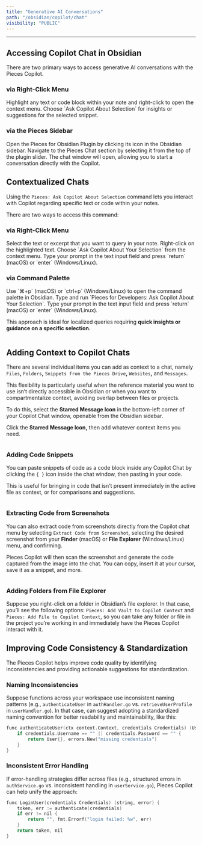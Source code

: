 ```yaml
---
title: "Generative AI Conversations"
path: "/obsidian/copilot/chat"
visibility: "PUBLIC"
---
```

***

## Accessing Copilot Chat in Obsidian

There are two primary ways to access generative AI conversations with the Pieces Copilot.

### via Right-Click Menu

<Steps>
  <Step title="Highlight Text or Code Block">
    Highlight any text or code block within your note and right-click to open the context menu.
  </Step>

  <Step title="Select &#x22;Ask Copilot About Selection&#x22;">
    Choose `Ask Copilot About Selection` for insights or suggestions for the selected snippet.
  </Step>
</Steps>

<Image src="https://storage.googleapis.com/hashnode_product_documentation_assets/obsidian_plugin_assets/pieces_copilot/chat/right_click_tool_chat.gif" alt="" align="center" fullwidth="true" />

### via the Pieces Sidebar

<Steps>
  <Step title="Open the Pieces Plugin">
    Open the Pieces for Obsidian Plugin by clicking its icon in the Obsidian sidebar.
  </Step>

  <Step title="Navigate to Pieces Chat">
    Navigate to the Pieces Chat section by selecting it from the top of the plugin slider.
  </Step>

  <Step title="Start a Conversation">
    The chat window will open, allowing you to start a conversation directly with the Copilot.
  </Step>
</Steps>

<Image src="https://storage.googleapis.com/hashnode_product_documentation_assets/obsidian_plugin_assets/pieces_copilot/chat/extension_bar_menu.gif" alt="" align="center" fullwidth="true" />

## Contextualized Chats

Using the `Pieces: Ask Copilot About Selection` command lets you interact with Copilot regarding specific text or code within your notes.

There are two ways to access this command:

### via Right-Click Menu

<Steps>
  <Step title="Highlight Text or Content">
    Select the text or excerpt that you want to query in your note.
  </Step>

  <Step title="Right-Click">
    Right-click on the highlighted text.
  </Step>

  <Step title="Select Command">
    Choose `Ask Copilot About Your Selection` from the context menu.
  </Step>

  <Step title="Enter Question">
    Type your prompt in the text input field and press `return` (macOS) or `enter` (Windows/Linux).
  </Step>
</Steps>

<Image src="https://storage.googleapis.com/hashnode_product_documentation_assets/obsidian_plugin_assets/pieces_copilot/chat/right_context_ask_copilot_OBS.png" alt="" align="center" fullwidth="true" />

### via Command Palette

<Steps>
  <Step title="Open the Command Palette">
    Use `⌘+p` (macOS) or `ctrl+p` (Windows/Linux) to open the command palette in Obsidian.
  </Step>

  <Step title="Run the Command">
    Type and run `Pieces for Developers: Ask Copilot About Your Selection`.
  </Step>

  <Step title="Enter Question">
    Type your prompt in the text input field and press `return` (macOS) or `enter` (Windows/Linux).
  </Step>
</Steps>

This approach is ideal for localized queries requiring **quick insights or guidance on a specific selection.**

<Image src="https://storage.googleapis.com/hashnode_product_documentation_assets/obsidian_plugin_assets/pieces_copilot/chat/command_pallete_ask_copilot_OBS.png" alt="" align="center" fullwidth="true" />

## Adding Context to Copilot Chats

There are several individual items you can add as context to a chat, namely `Files`**,** `Folders`**,** `Snippets from the Pieces Drive`**,** `Websites`**,** and `Messages`**.**

This flexibility is particularly useful when the reference material you want to use isn’t directly accessible in Obsidian or when you want to compartmentalize context, avoiding overlap between files or projects.

To do this, select the **Starred Message Icon** in the bottom-left corner of your Copilot Chat window, openable from the Obsidian sidebar.

Click the **Starred Message Icon,** then add whatever context items you need.

<Image src="https://storage.googleapis.com/hashnode_product_documentation_assets/obsidian_plugin_assets/pieces_copilot/chat/adding_snippet_to_chat.gif" alt="" align="center" fullwidth="true" />

### Adding Code Snippets

You can paste snippets of code as a code block inside any Copilot Chat by clicking the `{ }` icon inside the chat window, then pasting in your code.

This is useful for bringing in code that isn’t present immediately in the active file as context, or for comparisons and suggestions.

<Image src="https://storage.googleapis.com/hashnode_product_documentation_assets/obsidian_plugin_assets/pieces_copilot/chat/adding_snippets_to_chat_OBS.png" alt="" align="center" fullwidth="true" />

### Extracting Code from Screenshots

You can also extract code from screenshots directly from the Copilot chat menu by selecting `Extract Code from Screenshot`, selecting the desired screenshot from your **Finder** (macOS) or **File Explorer** (Windows/Linux) menu, and confirming.

Pieces Copilot will then scan the screenshot and generate the code captured from the image into the chat. You can copy, insert it at your cursor, save it as a snippet, and more.

<Image src="https://storage.googleapis.com/hashnode_product_documentation_assets/obsidian_plugin_assets/pieces_copilot/chat/extract_text_from_image.gif" alt="" align="center" fullwidth="true" />

### Adding Folders from File Explorer

Suppose you right-click on a folder in Obsidian’s file explorer. In that case, you’ll see the following options: `Pieces: Add Vault to Copilot Context` and `Pieces: Add File to Copilot Context`, so you can take any folder or file in the project you’re working in and immediately have the Pieces Copilot interact with it.

## Improving Code Consistency & Standardization

The Pieces Copilot helps improve code quality by identifying inconsistencies and providing actionable suggestions for standardization.

### Naming Inconsistencies

Suppose functions across your workspace use inconsistent naming patterns (e.g., `authenticateUser` in `authHandler.go` vs. `retrieveUserProfile `in `userHandler.go`). In that case, can suggest adopting a standardized naming convention for better readability and maintainability, like this:

```c
func authenticateUser(ctx context.Context, credentials Credentials) (User, error) {
    if credentials.Username == "" || credentials.Password == "" {
        return User{}, errors.New("missing credentials")
    }
}
```

### Inconsistent Error Handling

If error-handling strategies differ across files (e.g., structured errors in `authService.go` vs. inconsistent handling in `userService.go`), Pieces Copilot can help unify the approach:

```c
func LoginUser(credentials Credentials) (string, error) {
    token, err := authenticate(credentials)
    if err != nil {
        return "", fmt.Errorf("login failed: %w", err)
    }
    return token, nil
}
```
